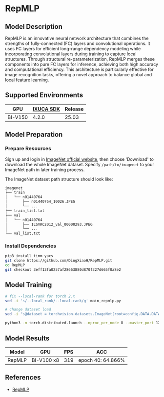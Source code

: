 # RepMLP

## Model Description

RepMLP is an innovative neural network architecture that combines the strengths of fully-connected (FC) layers and
convolutional operations. It uses FC layers for efficient long-range dependency modeling while incorporating
convolutional layers during training to capture local structures. Through structural re-parameterization, RepMLP merges
these components into pure FC layers for inference, achieving both high accuracy and computational efficiency. This
architecture is particularly effective for image recognition tasks, offering a novel approach to balance global and
local feature learning.

## Supported Environments

| GPU    | [IXUCA SDK](https://gitee.com/deep-spark/deepspark#%E5%A4%A9%E6%95%B0%E6%99%BA%E7%AE%97%E8%BD%AF%E4%BB%B6%E6%A0%88-ixuca) | Release |
|--------|-----------|---------|
| BI-V150 | 4.2.0     |  25.03  |

## Model Preparation

### Prepare Resources

Sign up and login in [ImageNet official website](https://www.image-net.org/index.php), then choose 'Download' to
download the whole ImageNet dataset. Specify `/path/to/imagenet` to your ImageNet path in later training process.

The ImageNet dataset path structure should look like:

```bash
imagenet
├── train
│   └── n01440764
│       ├── n01440764_10026.JPEG
│       └── ...
├── train_list.txt
├── val
│   └── n01440764
│       ├── ILSVRC2012_val_00000293.JPEG
│       └── ...
└── val_list.txt
```

### Install Dependencies

```bash
pip3 install timm yacs
git clone https://github.com/DingXiaoH/RepMLP.git
cd RepMLP
git checkout 3eff13fa0257af28663880d870f327d665f0a8e2
```

## Model Training

```bash
# fix --local-rank for torch 2.x
sed -i 's/--local_rank/--local-rank/g' main_repmlp.py

# change dataset load
sed -i "s@dataset = torchvision.datasets.ImageNet(root=config.DATA.DATA_PATH, split='train' if is_train else 'val', transform=transform)@dataset = datasets.ImageFolder(os.path.join(config.DATA.DATA_PATH, prefix), transform=transform)@" data/build.py

python3 -m torch.distributed.launch --nproc_per_node 8 --master_port 12349 main_repmlp.py --arch RepMLPNet-B256 --batch-size 32 --tag my_experiment --opts TRAIN.EPOCHS 100 TRAIN.BASE_LR 0.001 TRAIN.WEIGHT_DECAY 0.1 TRAIN.OPTIMIZER.NAME adamw TRAIN.OPTIMIZER.MOMENTUM 0.9 TRAIN.WARMUP_LR 5e-7 TRAIN.MIN_LR 0.0 TRAIN.WARMUP_EPOCHS 10 AUG.PRESET raug15 AUG.MIXUP 0.4 AUG.CUTMIX 1.0 DATA.IMG_SIZE 256 --data-path [/path/to/imagenet]
```

## Model Results

| Model  | GPU        | FPS | ACC               |
|--------|------------|-----|-------------------|
| RepMLP | BI-V100 x8 | 319 | epoch 40: 64.866% |

## References

- [RepMLP](https://github.com/DingXiaoH/RepMLP/tree/3eff13fa0257af28663880d870f327d665f0a8e2)
